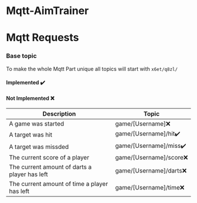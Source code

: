 # Mqtt-AimTrainer

# Mqtt Requests

### Base topic

To make the whole Mqtt Part unique all topics will start with `x6et/q8zl/`
#### Implemented ✔️
#### Not Implemented ❌

Description | Topic
--- | ---
A game was started | game/[Username]❌
A target was hit | game/[Username]/hit✔️
A target was missded | game/[Username]/miss✔️
The current score of a player | game/[Username]/score❌
The current amount of darts a player has left |game/[Username]/darts❌
The current amount of time a player has left |game/[Username]/time❌

